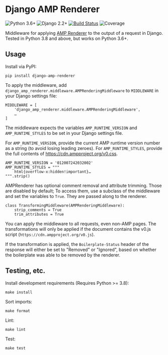 # Django AMP Renderer

![Python 3.6+](https://img.shields.io/badge/python-3.6%2B-blue) ![Django 2.2+](https://img.shields.io/badge/django-%202.2%2B-blue) [![Build Status](https://travis-ci.com/chasefinch/django-amp-renderer.svg?branch=main)](https://travis-ci.com/chasefinch/django-amp-renderer) ![Coverage](https://img.shields.io/badge/coverage-100%25-brightgreen)

Middleware for applying [AMP Renderer](https://github.com/chasefinch/amp-renderer) to the output of a request in Django. Tested in Python 3.8 and above, but works on Python 3.6+.

## Usage

Install via PyPI:

	pip install django-amp-renderer

To apply the middleware, add `django_amp_renderer.middleware.AMPRenderingMiddleware` to `MIDDLEWARE` in your Django settings file:

	MIDDLEWARE = [
	    'django_amp_renderer.middleware.AMPRenderingMiddleware',
	    …
	]

The middleware expects the variables `AMP_RUNTIME_VERSION` and `AMP_RUNTIME_STYLES` to be set in your Django settings file.

For `AMP_RUNTIME_VERSION`, provide the current AMP runtime version number as a string (to avoid losing leading zeroes). For `AMP_RUNTIME_STYLES`, provide the full contents of https://cdn.ampproject.org/v0.css.

	AMP_RUNTIME_VERSION = '012007242032002'
	AMP_RUNTIME_STYLES = """
	    html{overflow-x:hidden!important}…
	""".strip()

AMPRenderer has optional comment removal and attribute trimming. Those are disabled by default; To access them, use a subclass of the middleware and set the variables to `True`. They are passed along to the renderer.

	class TransformingMiddleware(AMPRenderingMiddleware):
	    strip_comments = True
	    trim_attributes = True

You can apply the middleware to all requests, even non-AMP pages. The transformations will only be applied if the document contains the v0.js script (`https://cdn.ampproject.org/v0.js`).

If the transformation is applied, the `Boilerplate-Status` header of the response will either be set to "Removed" or "Ignored", based on whether the boilerplate was able to be removed by the renderer.

## Testing, etc.

Install development requirements (Requires Python >= 3.8):

	make install

Sort imports:

	make format

Lint:

	make lint

Test:

	make test